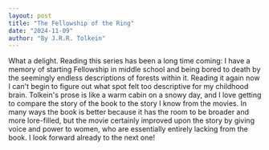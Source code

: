 ```yaml
---
layout: post
title: "The Fellowship of the Ring"
date: "2024-11-09"
author: "By J.R.R. Tolkein"
---
```


What a delight. Reading this series has been a long time coming: I have a memory of starting Fellowship in middle school and being bored to death by the seemingly endless descriptions of forests within it. Reading it again now I can't begin to figure out what spot felt too descriptive for my childhood brain. Tolkein's prose is like a warm cabin on a snowy day, and I love getting to compare the story of the book to the story I know from the movies. In many ways the book is better because it has the room to be broader and more lore-filled, but the movie certainly improved upon the story by giving voice and power to women, who are essentially entirely lacking from the book. I look forward already to the next one!